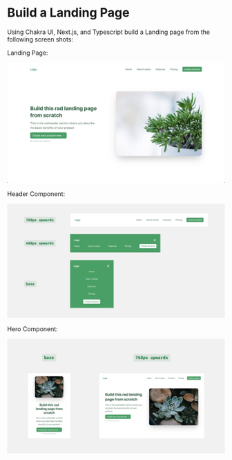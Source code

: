 # Build a Landing Page

Using Chakra UI, Next.js, and Typescript build a Landing page from the following screen shots:

Landing Page:

![Chakra Landing Page](chakra-landing.jpeg)

Header Component:

![Chakra Header](chakra-header.jpeg)

Hero Component:

![Chakra Hero](chakra-hero.jpeg)

